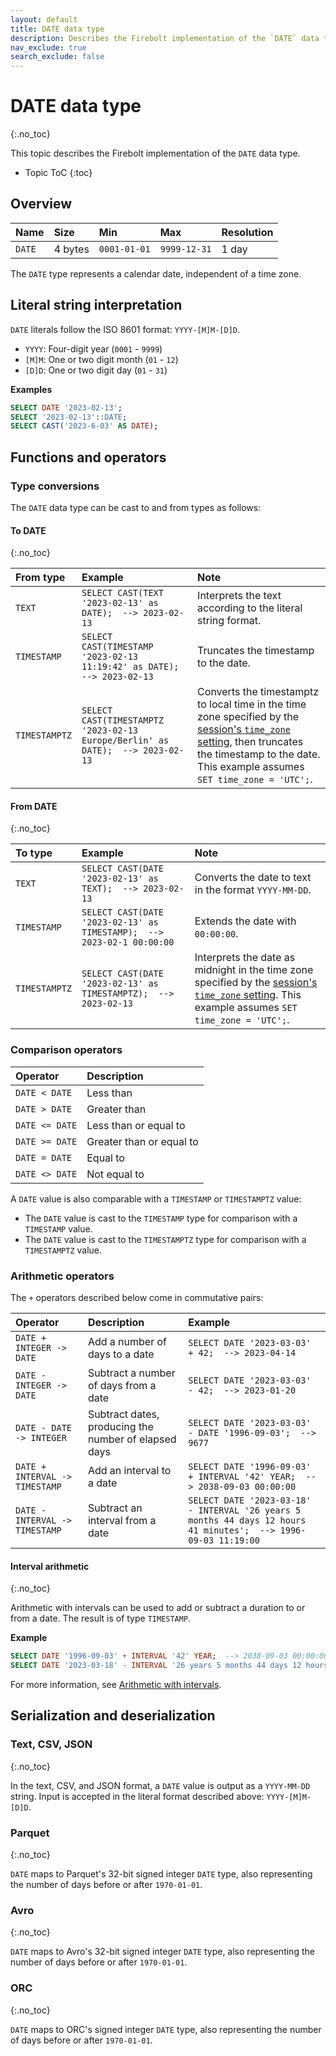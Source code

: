 ```yaml
---
layout: default
title: DATE data type
description: Describes the Firebolt implementation of the `DATE` data type
nav_exclude: true
search_exclude: false
---
```


# DATE data type
{:.no_toc}

This topic describes the Firebolt implementation of the `DATE` data type.

* Topic ToC
{:toc}

## Overview

| Name   | Size    | Min          | Max          | Resolution |
| :----- | :------ | :----------- | :----------- | :--------- |
| `DATE` | 4 bytes | `0001-01-01` | `9999-12-31` | 1 day      |

The `DATE` type represents a calendar date, independent of a time zone.

## Literal string interpretation

`DATE` literals follow the ISO 8601 format: `YYYY-[M]M-[D]D`.

* `YYYY`: Four-digit year (`0001` - `9999`)
* `[M]M`: One or two digit month (`01` - `12`)
* `[D]D`: One or two digit day (`01` - `31`)

**Examples**

```sql
SELECT DATE '2023-02-13';
SELECT '2023-02-13'::DATE;
SELECT CAST('2023-6-03' AS DATE);
```

## Functions and operators

### Type conversions

The `DATE` data type can be cast to and from types as follows:

#### To DATE
{:.no_toc}

| From type     | Example                                                                        | Note                                                                                                                                                                                                                                              |
| :------------ | :----------------------------------------------------------------------------- | :------------------------------------------------------------------------------------------------------------------------------------------------------------------------------------------------------------------------------------------------ |
| `TEXT`        | `SELECT CAST(TEXT '2023-02-13' as DATE);  --> 2023-02-13`                      | Interprets the text according to the literal string format.                                                                                                                                                                                       |
| `TIMESTAMP`   | `SELECT CAST(TIMESTAMP '2023-02-13 11:19:42' as DATE);  --> 2023-02-13`        | Truncates the timestamp to the date.                                                                                                                                                                                                              |
| `TIMESTAMPTZ` | `SELECT CAST(TIMESTAMPTZ '2023-02-13 Europe/Berlin' as DATE);  --> 2023-02-13` | Converts the timestamptz to local time in the time zone specified by the [session's `time_zone` setting](../Reference/system-settings.md#set-time-zone), then truncates the timestamp to the date. This example assumes `SET time_zone = 'UTC';`. |

#### From DATE
{:.no_toc}

| To type       | Example                                                                | Note                                                                                                                                                                                             |
| :------------ | :--------------------------------------------------------------------- | :----------------------------------------------------------------------------------------------------------------------------------------------------------------------------------------------- |
| `TEXT`        | `SELECT CAST(DATE '2023-02-13' as TEXT);  --> 2023-02-13`              | Converts the date to text in the format `YYYY-MM-DD`.                                                                                                                                            |
| `TIMESTAMP`   | `SELECT CAST(DATE '2023-02-13' as TIMESTAMP);  --> 2023-02-1 00:00:00` | Extends the date with `00:00:00`.                                                                                                                                                                |
| `TIMESTAMPTZ` | `SELECT CAST(DATE '2023-02-13' as TIMESTAMPTZ);  --> 2023-02-13`       | Interprets the date as midnight in the time zone specified by the [session's `time_zone` setting](../Reference/system-settings.md#set-time-zone). This example assumes `SET time_zone = 'UTC';`. |

### Comparison operators

| Operator       | Description              |
| :------------- | :----------------------- |
| `DATE < DATE`  | Less than                |
| `DATE > DATE`  | Greater than             |
| `DATE <= DATE` | Less than or equal to    |
| `DATE >= DATE` | Greater than or equal to |
| `DATE = DATE`  | Equal to                 |
| `DATE <> DATE` | Not equal to             |

A `DATE` value is also comparable with a `TIMESTAMP` or `TIMESTAMPTZ` value:

* The `DATE` value is cast to the `TIMESTAMP` type for comparison with a `TIMESTAMP` value.
* The `DATE` value is cast to the `TIMESTAMPTZ` type for comparison with a `TIMESTAMPTZ` value.

### Arithmetic operators

The `+` operators described below come in commutative pairs:

| Operator                       | Description                                          | Example                                                                                                         |
| :----------------------------- | :--------------------------------------------------- | :-------------------------------------------------------------------------------------------------------------- |
| `DATE + INTEGER -> DATE`       | Add a number of days to a date                       | `SELECT DATE '2023-03-03' + 42;  --> 2023-04-14`                                                                |
| `DATE - INTEGER -> DATE`       | Subtract a number of days from a date                | `SELECT DATE '2023-03-03' - 42;  --> 2023-01-20`                                                                |
| `DATE - DATE -> INTEGER`       | Subtract dates, producing the number of elapsed days | `SELECT DATE '2023-03-03' - DATE '1996-09-03';  --> 9677`                                                       |
| `DATE + INTERVAL -> TIMESTAMP` | Add an interval to a date                            | `SELECT DATE '1996-09-03' + INTERVAL '42' YEAR;  --> 2038-09-03 00:00:00`                                       |
| `DATE - INTERVAL -> TIMESTAMP` | Subtract an interval from a date                     | `SELECT DATE '2023-03-18' - INTERVAL '26 years 5 months 44 days 12 hours 41 minutes';  --> 1996-09-03 11:19:00` |

#### Interval arithmetic
{:.no_toc}

Arithmetic with intervals can be used to add or subtract a duration to or from a date.
The result is of type `TIMESTAMP`.

**Example**

```sql
SELECT DATE '1996-09-03' + INTERVAL '42' YEAR;  --> 2038-09-03 00:00:00
SELECT DATE '2023-03-18' - INTERVAL '26 years 5 months 44 days 12 hours 41 minutes';  --> 1996-09-03 11:19:00
```

For more information, see [Arithmetic with intervals](../Reference/interval-arithmetic.md).

## Serialization and deserialization

### Text, CSV, JSON
{:.no_toc}

In the text, CSV, and JSON format, a `DATE` value is output as a `YYYY-MM-DD` string. Input is accepted in the literal format described above: `YYYY-[M]M-[D]D`.

### Parquet
{:.no_toc}

`DATE` maps to Parquet's 32-bit signed integer `DATE` type, also representing the number of days before or after `1970-01-01`.

### Avro
{:.no_toc}

`DATE` maps to Avro's 32-bit signed integer `DATE` type, also representing the number of days before or after `1970-01-01`.

### ORC
{:.no_toc}

`DATE` maps to ORC's signed integer `DATE` type, also representing the number of days before or after `1970-01-01`.

